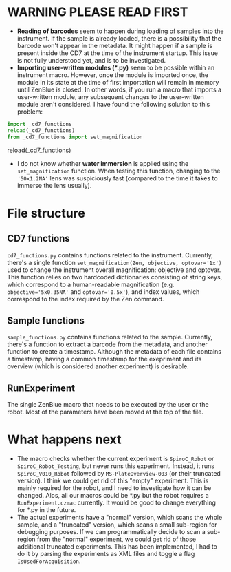 # WARNING PLEASE READ FIRST
- **Reading of barcodes** seem to happen during loading of samples into the instrument. If the sample is already loaded, there is a possibility that the barcode won't appear in the metadata. It might happen if a sample is present inside the CD7 at the time of the instrument startup. This issue is not fully understood yet, and is to be investigated.
- **Importing user-written modules (*.py)** seem to be possible within an instrument macro. However, once the module is imported once, the module in its state at the time of first importation will remain in memory until ZenBlue is closed. In other words, if you run a macro that imports a user-written module, any subsequent changes to the user-written module aren't considered. I have found the following solution to this problem:
```python
import _cd7_functions
reload(_cd7_functions)
from _cd7_functions import set_magnification
```
reload(_cd7_functions)
- I do not know whether **water immersion** is applied using the `set_magnification` function. When testing this function, changing to the `'50x1.2NA'` lens was suspiciously fast (compared to the time it takes to immerse the lens usually).
# File structure
## CD7 functions
`cd7_functions.py` contains functions related to the instrument. Currently, there's a single function `set_magnification(Zen, objective, optovar='1x')` used to change the instrument overall magnification: objective and optovar. This function relies on two hardcoded dictionaries consisting of string keys, which correspond to a human-readable magnification (e.g. `objective='5x0.35NA'` and `optovar='0.5x'`), and index values, which correspond to the index required by the Zen command.
## Sample functions
`sample_functions.py` contains functions related to the sample. Currently, there's a function to extract a barcode from the metadata, and another function to create a timestamp. Although the metadata of each file contains a timestamp, having a common timestamp for the exepriment and its overview (which is considered another experiment) is desirable.
## RunExperiment
The single ZenBlue macro that needs to be executed by the user or the robot. Most of the parameters have been moved at the top of the file.
# What happens next
- The macro checks whether the current experiment is `SpiroC_Robot` or `SpiroC_Robot_Testing`, but never runs this experiment. Instead, it runs `SpiroC_V010_Robot` followed by `MS-PlateOverview-003` (or their truncated version). I think we could get rid of this "empty" experiment. This is mainly required for the robot, and I need to investigate how it can be changed. Alos, all our macros could be *.py but the robot requires a ```RunExperiment.czmac``` currently. It would be good to change everything for *.py in the future.
- The actual experiments have a "normal" version, which scans the whole sample, and a "truncated" version, which scans a small sub-region for debugging purposes. If we can programmatically decide to scan a sub-region from the "normal" experiment, we could get rid of those additional truncated experiments. This has been implemented, I had to do it by parsing the experiments as XML files and toggle a flag ```IsUsedForAcquisition```.
